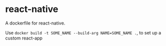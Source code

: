 react-native
=

A dockerfile for react-native.

Use `docker build -t SOME_NAME --build-arg NAME=SOME_NAME .`, to set up a custom react-app
